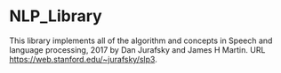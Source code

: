 # NLP_Library
This library implements all of the algorithm and concepts in Speech and language processing, 2017 by Dan Jurafsky and James H Martin.
URL https://web.stanford.edu/~jurafsky/slp3.
